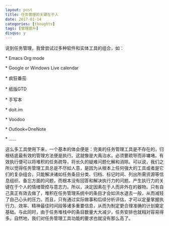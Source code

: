 ```yaml
---
layout: post
title: 任务管理的关键在于人
date: 2017-01-14
categories: [thoughts]
tags: [管理提升]
disqus: y
---
```


说到任务管理，我曾尝试过多种软件和实体工具的组合，如：

\* Emacs Org mode

\* Google or Windows Live calendar

\* 疯狂番茄

\* 纸版GTD

\* 手写本

\* doit.im

\* Voodoo

\* Outlook+OneNote

\* ……

这么多工具使用下来，一个基本的体会便是：完美的任务管理工具是不存在的，归根结底最有效的管理方法便是执行。这就像是大禹治水，必须要疏导而非墉堵。有效执行便可以将堆积的任务疏导，将长久的疑难问题化解和消除。可以说，我们之所以觉得任务管理工具总是不尽如人意，是因为从根本上任何强大的工具或者是它们的复杂组合，只能解决诸如任务条目分类、归档、标记时间、列出所需资源等信息组织、备忘方面的问题，而根本没有回答和解决执行力的问题。产生执行力的关键在于个人的情绪管控与意志力。所以，决定因素在于人而非外在的器物。只有自己真正有效去做了，堆积在任务管理系统中的条目才会如洪水退去一般，从而减轻了自己心头的压力。而且，只有通过实际做事和后续分析评估，才可以定量掌握执行力、效率、精神最佳时间段等诸多重要信息，从而为制定更合理准确的计划奠定基础。与此同时，由于任务堆栈中的条目数量大大减少，任务安排也就相对容易得多。自然地，我们对任务管理工具功能的要求也就没有那么高了。
